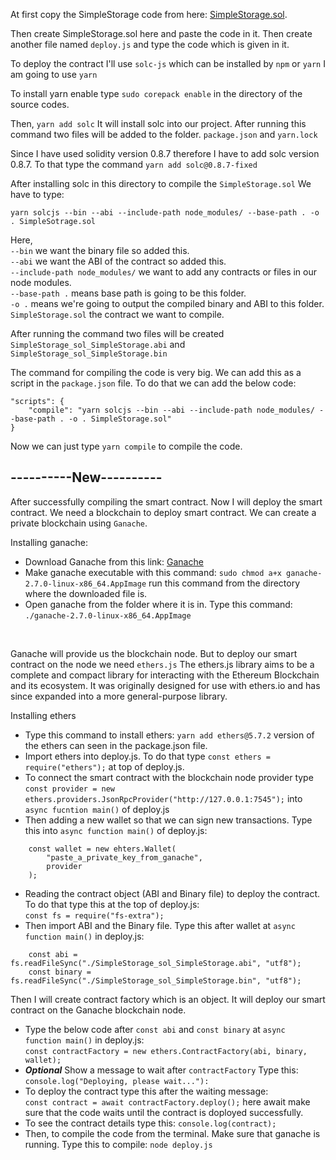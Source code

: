 At first copy the SimpleStorage code from here: [SimpleStorage.sol](https://github.com/MohammadRokib/Solidity-Basics/blob/main/contracts/SimpleStorage.sol).

Then create SimpleStorage.sol here and paste the code in it. Then create another file named ```deploy.js``` and type the code which is given in it.

To deploy the contract I'll use ```solc-js``` which can be installed by ```npm``` or ```yarn``` I am going to use ```yarn```

To install yarn enable type ```sudo corepack enable``` in the directory of the source codes.

Then, ```yarn add solc``` It will install solc into our project. After running this command two files will be added to the folder. ```package.json``` and ```yarn.lock```

Since I have used solidity version 0.8.7 therefore I have to add solc version 0.8.7. To that type the command ```yarn add solc@0.8.7-fixed```

After installing solc in this directory to compile the ```SimpleStorage.sol``` We have to type:
```
yarn solcjs --bin --abi --include-path node_modules/ --base-path . -o . SimpleSotrage.sol
```

Here,<br>
```--bin``` we want the binary file so added this.<br>
```--abi``` we want the ABI of the contract so added this.<br>
```--include-path node_modules/``` we want to add any contracts or files in our node modules.<br>
```--base-path .``` means base path is going to be this folder.<br>
```-o .``` means we're going to output the compiled binary and ABI to this folder.<br>
```SimpleStorage.sol``` the contract we want to compile.

After running the command two files will be created ```SimpleStorage_sol_SimpleStorage.abi``` and ```SimpleStorage_sol_SimpleStorage.bin```

The command for compiling the code is very big. We can add this as a script in the ```package.json``` file. To do that we can add the below code:
```
"scripts": {
    "compile": "yarn solcjs --bin --abi --include-path node_modules/ --base-path . -o . SimpleStorage.sol"
}
```
Now we can just type ```yarn compile``` to compile the code.

## ----------New----------
After successfully compiling the smart contract. Now I will deploy the smart contract. We need a blockchain to deploy smart contract. We can create a private blockchain using ```Ganache```.

Installing ganache:
- Download Ganache from this link: [Ganache](https://trufflesuite.com/ganache/)
- Make ganache executable with this command: ```sudo chmod a+x ganache-2.7.0-linux-x86_64.AppImage```
  run this command from the directory where the downloaded file is.
- Open ganache from the folder where it is in. Type this command: ```./ganache-2.7.0-linux-x86_64.AppImage```
<br>

Ganache will provide us the blockchain node. But to deploy our smart contract on the node we need ```ethers.js``` The ethers.js library aims to be a complete and compact library for interacting with the Ethereum Blockchain and its ecosystem. It was originally designed for use with ethers.io and has since expanded into a more general-purpose library.

Installing ethers
- Type this command to install ethers: ```yarn add ethers@5.7.2``` version of the ethers can seen in the package.json file.
- Import ethers into deploy.js. To do that type ```const ethers = require("ethers");``` at top of deploy.js.
- To connect the smart contract with the blockchain node provider type <br>
```const provider = new ethers.providers.JsonRpcProvider("http://127.0.0.1:7545");``` into ```async fucntion main()``` of deploy.js
- Then adding a new wallet so that we can sign new transactions. Type this into ```async function main()``` of deploy.js:
```
    const wallet = new ehters.Wallet(
        "paste_a_private_key_from_ganache",
        provider
    );
```
- Reading the contract object (ABI and Binary file) to deploy the contract. To do that type this at the top of deploy.js: <br>
```const fs = require("fs-extra");```
- Then import ABI and the Binary file. Type this after wallet at ```async function main()``` in deploy.js: <br>
```
    const abi = fs.readFileSync("./SimpleStorage_sol_SimpleStorage.abi", "utf8");
    const binary = fs.readFileSync("./SimpleStorage_sol_SimpleStorage.bin", "utf8");
```

Then I will create contract factory which is an object. It will deploy our smart contract on the Ganache blockchain node.
- Type the below code after ```const abi``` and ```const binary``` at ```async function main()``` in deploy.js: <br>
```const contractFactory = new ethers.ContractFactory(abi, binary, wallet);```
- ***Optional*** Show a message to wait after ```contractFactory``` Type this: ```console.log("Deploying, please wait..."):```
- To deploy the contract type this after the waiting message: <br>
```const contract = await contractFactory.deploy();```
  here await make sure that the code waits until the contract is doployed successfully.
- To see the contract details type this: ```console.log(contract);```
- Then, to compile the code from the terminal. Make sure that ganache is running. Type this to compile: ```node deploy.js```
